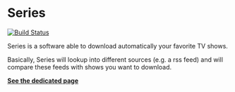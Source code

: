 Series
======

[![Build Status](https://secure.travis-ci.org/lyrixx/Series.png?branch=master)](http://travis-ci.org/lyrixx/Series)

Series is a software able to download automatically your favorite TV shows.

Basically, Series will lookup into different sources (e.g. a rss feed)
and will compare these feeds with shows you want to download.

[**See the dedicated page**](http://lyrixx.github.com/Series/)
